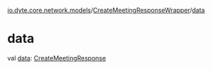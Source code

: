 [io.dyte.core.network.models](../index.md)/[CreateMeetingResponseWrapper](index.md)/[data](data.md)

# data


val [data](data.md): [CreateMeetingResponse](../-create-meeting-response/index.md)
